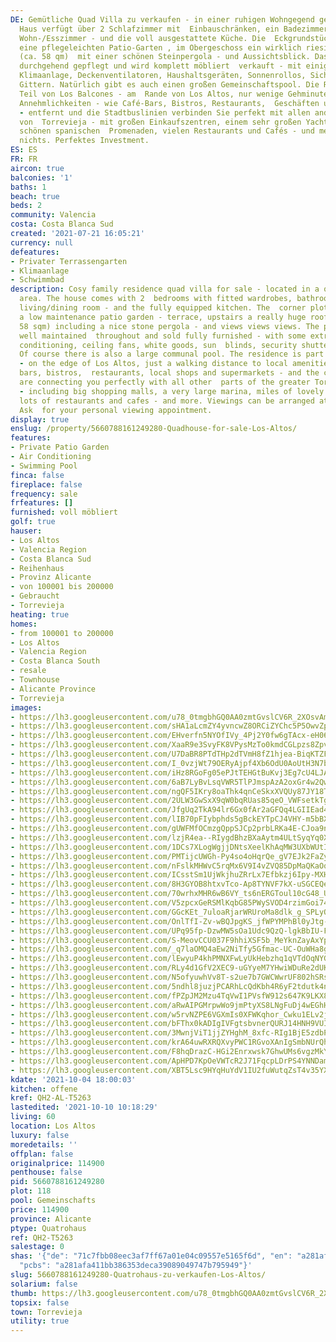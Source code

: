 ```yaml
---
DE: Gemütliche Quad Villa zu verkaufen - in einer ruhigen Wohngegend gelegen. Das
  Haus verfügt über 2 Schlafzimmer mit  Einbauschränken, ein Badezimmer, ein geräumiges
  Wohn-/Esszimmer - und die voll ausgestattete Küche. Die  Eckgrundstückvilla bietet
  eine pflegeleichten Patio-Garten , im Obergeschoss ein wirklich riesige Solarium
  (ca. 58 qm)  mit einer schönen Steinpergola - und Aussichtsblick. Das Anwesen ist
  durchgehend gepflegt und wird komplett möbliert  verkauft - mit einigen Extras wie
  Klimaanlage, Deckenventilatoren, Haushaltsgeräten, Sonnenrollos, Sicherheitsrollläden  und
  Gittern. Natürlich gibt es auch einen großen Gemeinschaftspool. Die Residenz ist
  Teil von Los Balcones - am  Rande von Los Altos, nur wenige Gehminuten von lokalen
  Annehmlichkeiten - wie Café-Bars, Bistros, Restaurants,  Geschäften und Supermärkten
  - entfernt und die Stadtbuslinien verbinden Sie perfekt mit allen anderen Teilen
  von  Torrevieja - mit großen Einkaufszentren, einem sehr großen Yachthafen, kilometerlangen
  schönen spanischen  Promenaden, vielen Restaurants und Cafés - und mehr. Es fehlt
  nichts. Perfektes Investment.
ES: ES
FR: FR
aircon: true
balconies: '1'
baths: 1
beach: true
beds: 2
community: Valencia
costa: Costa Blanca Sud
created: '2021-07-21 16:05:21'
currency: null
defeatures:
- Privater Terrassengarten
- Klimaanlage
- Schwimmbad
description: Cosy family residence quad villa for sale - located in a quiet residential
  area. The house comes with 2  bedrooms with fitted wardrobes, bathroom, spacious
  living/dining room - and the fully equipped kitchen. The  corner plot villa is offering
  a low maintenance patio garden - terrace, upstairs a really huge roof solarium  (approx.
  58 sqm) including a nice stone pergola - and views views views. The property is
  well maintained  throughout and sold fully furnished - with some extras like air
  conditioning, ceiling fans, white goods, sun  blinds, security shutters and grills.
  Of course there is also a large communal pool. The residence is part of  Los Balcones
  - on the edge of Los Altos, just a walking distance to local amenities - like cafe
  bars, bistros,  restaurants, local shops and supermarkets - and the city bus lines
  are connecting you perfectly with all other  parts of the greater Torrevieja region
  - including big shopping malls, a very large marina, miles of lovely  Spanish promenades,
  lots of restaurants and cafes - and more. Viewings can be arranged at any time.
  Ask  for your personal viewing appointment.
display: true
enslug: /property/5660788161249280-Quadhouse-for-sale-Los-Altos/
features:
- Private Patio Garden
- Air Conditioning
- Swimming Pool
finca: false
fireplace: false
frequency: sale
frfeatures: []
furnished: voll möbliert
golf: true
hauser:
- Los Altos
- Valencia Region
- Costa Blanca Sud
- Reihenhaus
- Provinz Alicante
- von 100001 bis 200000
- Gebraucht
- Torrevieja
heating: true
homes:
- from 100001 to 200000
- Los Altos
- Valencia Region
- Costa Blanca South
- resale
- Townhouse
- Alicante Province
- Torrevieja
images:
- https://lh3.googleusercontent.com/u78_0tmgbhGQ0AA0zmtGvslCV6R_2XOsvAmuIReTYik6d9pAebYVJgT-zbiFYOF8BsXLUf22d1kSbIi3vAFj9cAGoMDu2X2YRw=w640-rj-e30-l100
- https://lh3.googleusercontent.com/sHA1aLcmZY4yvncwZ8ORCiZYChc5P5OwvZpATxC57cIaprSawDTkgI1WIiykf1HiTGJO5WguZDN4XC4oMoXwqA2WKGwmYuTsmg=w640-rj-e30-l100
- https://lh3.googleusercontent.com/EHverfn5NYOfIVy_4Pj2Y0fw6gTAcx-eH06Z6e4ouQTJkczaOcozmlzdXAukKAjUgK0Wx3iXej02JIP8ABbk5_xYZGe8Fk11=w640-rj-e30-l100
- https://lh3.googleusercontent.com/XaaR9e3SvyFK8VPysMzTo0kmdCGLpzs8Zpv8okGaVxXtoztOdquFCgt7xgK99PFOMLeTVAvqPuxKkt1Pd8OyqjuQd6z2Q0td2w=w640-rj-e30-l100
- https://lh3.googleusercontent.com/U7DaBR8PTdTHp2dTVmH8fZ1hjea-BiqKTZF2XJ70IMSY6oSf1Uo9kU0EZn6zOzVU8YyLinXoyodpY7cYwuFS9CWxivEQbVXHO_I=w640-rj-e30-l100
- https://lh3.googleusercontent.com/I_0vzjWt79OERyAjpf4Xb6OdU0AoUtH3N7b44tqEElVD94BSd5jpqDRs7PjHG6Fx0DndLE0Oc87aPctRpcHBaTvse6zrWY84dQ=w640-rj-e30-l100
- https://lh3.googleusercontent.com/iHz8RGoFg05ePJtTEHGtBuKvj3Eg7cU4LJAUcKGjRz7mduxFQXvhxi0zsCz464lrtEO67Hps3iMWcbgzWJ5x8xRhoUTfvaeHVA=w640-rj-e30-l100
- https://lh3.googleusercontent.com/6aB7LyBvLsqVWR5TlPJmspAzA2oxGr4w2QwQok_vf7IiBhf6JkXAP2J2ttmY1e4Y4XUg-g1mDbK41Y8ykz7bbYlY1oshU1uO=w640-rj-e30-l100
- https://lh3.googleusercontent.com/ngQF5IKry8oaThk4qnCeSkxXVQUy87JY18TZAnHTvlOJywFs6u3jEpDekOarPCGArFmpuvSTXWYpC259GdyAapbFTl_UZDTY=w640-rj-e30-l100
- https://lh3.googleusercontent.com/2ULW3GwSxX9qW0bqRUas85qeO_VWFsetkTgTY5PVZfW0WX5HDmMNGhDe5qbcPfgMc7SBQYkm49-GAg3J5n42Z0123Wieb8cfxg=w640-rj-e30-l100
- https://lh3.googleusercontent.com/JfgUq2TkA94lr6Gx0fAr2aGFQq4LGIIEad4v-73b9ZWByaZLi8M5HEqr3HCpetm7GriUFGwWcQDe5A5KceYn27f-HUvdVTcPyA=w640-rj-e30-l100
- https://lh3.googleusercontent.com/lIB70pFIybphds5gBckEYTpCJ4VHY-m5bBXhIPaBSBckO4nAixLbRPX5Gs4zy2XOszzq-QNG1WabO6aXzSgVMpITcQm7k6aw=w640-rj-e30-l100
- https://lh3.googleusercontent.com/gUWFMfOCmzgQppSJCp2prbLRKa4E-CJoa9np9pT_w4B0cGgjZ7avezRid7Ls54jUoS0rCtHx5sq7aAANIeBbHZ1vALII9lFANQ=w640-rj-e30-l100
- https://lh3.googleusercontent.com/lzjR4ea--RIygdBhzBXaAytm4ULtSyqYq0X9ZsrXYLGWxOFcLWniczm8PYRUy3eUfc6bu2fJ3Xt6eJEP-6WTksBtG048SbfwGA=w640-rj-e30-l100
- https://lh3.googleusercontent.com/1DCs7XLogWgjjDNtsXeelKhAqMW3UXbWUtIWqeUT3awlaw-3i4ffotHmi3Wx593TPPpWx2Kdr0CGhXkQXUPGz7ONbZGrl6ZGVg=w640-rj-e30-l100
- https://lh3.googleusercontent.com/PMTijcUWGh-Py4so4oHqrQe_gV7EJk2FaZyVsd9FcD74BQOCa5XrxUKdqNqy_tGwiFjg_XamUGY-MJyHQ1zw-VjScFJWLVfCmg=w640-rj-e30-l100
- https://lh3.googleusercontent.com/nFslkMHWvC5rqMx6V9I4vZVQ85DpMaQKaOqYqqpTgCcBBU266V40suFhr67QXWG0lvl2EIMic9cIK-uM0swkWxExT_WU_ngOHw=w640-rj-e30-l100
- https://lh3.googleusercontent.com/ICsstSm1UjWkjhuZRrLx7Efbkzj6Ipy-MXHmhPULD6_53-tL_pIWs8BNsVHPc1axe1gZH0bRB1PeA0oOzHGMprxEYDv8fsYzQg=w640-rj-e30-l100
- https://lh3.googleusercontent.com/8H3GYOB8htxvTco-Ap8TYNVF7kX-uSGCEQemmJCb9e7Jfjy_906E3-BHh6iozzZ_0U0d4RXzzDbdfriQkU2-fsKb9VnS0Fsia7g=w640-rj-e30-l100
- https://lh3.googleusercontent.com/70wrhxMHR6wB6VY_ts6nERGToul10cG48_UMsOrKMfmr0Ue-N9FV8LIgCSFxN1GtovwDZyeoBRayh9xl97A4375Y3jzqh6iN=w640-rj-e30-l100
- https://lh3.googleusercontent.com/V5zpcxGeRSMlKqbG85PWySVOD4rzimGoi74-RI_lEWV-06krCiA2ZxjfN9R9hNUMzl3E1PQXVMprC2KTi98TFAKKLq0DYoAzWA=w640-rj-e30-l100
- https://lh3.googleusercontent.com/GGcKEt_7uloaRjarWRUroMa8dlk_g_SPLyQgqUl4iZIwlT_hfXyz5QLBCpb5TOaHVRlzRRi484GKYj-4tEYXFRIedD4qf1Kv=w640-rj-e30-l100
- https://lh3.googleusercontent.com/OnlTfI-Zv-wBQJpgKS_jfWPYMPhBl0yJtg-lSiIdbC3hPUaXKqG4JG6pDVt1kjIIe9u2kbIgPEFNLAWwzHXezT4U6SmLOG8uyWs=w640-rj-e30-l100
- https://lh3.googleusercontent.com/UPq95fp-DzwMW5sOa1Udc9QzQ-lgkBbIU-FlhsXYojf0JIXdY9mMV6y5TsQ0xdfsDPwPd07xJInh6e7CokBIwuTi8t9wrrGwC0g=w640-rj-e30-l100
- https://lh3.googleusercontent.com/S-MeovCCU037F9hhiXSF5b_MeYknZayAxYphowutic3MTunAp4ttqzIuOAjw7dUfIFUdiihi3W6qhjiTjToyeYY9NyABQFgfRE0=w640-rj-e30-l100
- https://lh3.googleusercontent.com/_q7laOMQ4aEw2NiTfy5Gfmac-UC-OuWHa8gm7KXlqIoDt89Sy5CwsFJ2oEyvLMWzyc5EtWkTbzaGrsKzuVUEJyjFqTZkTk9_=w640-rj-e30-l100
- https://lh3.googleusercontent.com/lEwyuP4khPMNXFwLyUkHebzhq1qVTdOqNYGrmN5lTGmrSTutnsT4pTX43yv6K1eUQzOqlD3jOEFVroAy19jSYAtnDRx1yPhq=w640-rj-e30-l100
- https://lh3.googleusercontent.com/RLy4d1GfV2XEC9-uGYyeM7YHwiWDuRe2dUKwYVZ2euRFcZs41KXSYKCHSL_iVXWmx01MAkhCG6eVJIKZZqZc4mDZgDnW_bwkeg=w640-rj-e30-l100
- https://lh3.googleusercontent.com/N5ofyuwhVv8T-s2ue7b7GWCWwrUF802hSRsIemcWct9gVhHF_UkqEuddMTrQ9JBMVzurV8Fs9DSGxh6h85rzCXQZNq43WxnuFQ=w640-rj-e30-l100
- https://lh3.googleusercontent.com/5ndhl8juzjPCARhLcQdKbh4R6yF2tdutk4nE50hiD-Y34SmIGbXs-jHsbE_nn0s96sGI3FYONAQrIOhB4VDvpMrqaEJmkb0SrTI=w640-rj-e30-l100
- https://lh3.googleusercontent.com/fPZpJM2Mzu4TqVwI1PVsfW912s647K9LKX8UfGlzBWhG89A1QtzS_NxUWV2JFHlJGHr6WHaaHuH46fyyrlnTZmOswp-cCLp3Xg=w640-rj-e30-l100
- https://lh3.googleusercontent.com/aRwAIPGMrpwWo9jmPtyXS8LNgFuDj4wEGhHK-G7CGGlUIZEhXy_P2lNXV-gqeyuu46DQUMj8c9pdZ1XKH7u9FV_t_2NaYSWv7AU=w640-rj-e30-l100
- https://lh3.googleusercontent.com/w5rvNZPE6VGXmIs0XFWKqhor_Cwku1ELv2j2QhJdHZAbfOpWGt-neB9rmMBFx4f_pp9uM1PfnZ9cSPONSIkyRwrFLNMAgllMyw=w640-rj-e30-l100
- https://lh3.googleusercontent.com/bFThx0kADIgIVFgtsbvnerQURJ14HNH9VUInlwR8eAb3uQs5vs5Y_vp7GVlQ5rJy6UNoIIyoIAhvjlYoC8eKPtvRY6o9bxrqCQ=w640-rj-e30-l100
- https://lh3.googleusercontent.com/3MwnjViT1jjZYHghM_8xfc-RIg1BjE5zdbPqR-hvMEUZS5k7t7Hu1h2MGGlDQwEyeWTs34znXFiYYLX8zQIFMCpF3mdiRHaI=w640-rj-e30-l100
- https://lh3.googleusercontent.com/krA64uwRXRQXvyPWC1RGvoXAnIgSmbNUrQhhuU9jpZHkn71IiCAlmtFxKyuGLlfIMqfm5_yZlAO3fCarZDLAqgWsV_Y78cYQ=w640-rj-e30-l100
- https://lh3.googleusercontent.com/F8hqDrazC-HGi2Enrxwsk7GhwUMs6vgzMkYq1ExpuryrX7LVxVANTrfeoLbMO7OiLGUA29rKiTohLEPdE-zrLMwcGiyzphMF=w640-rj-e30-l100
- https://lh3.googleusercontent.com/ApHPD7KpOeVWTcR2J71FqcpLDrPS4YNNDam3mmufwdhiHW4AwVgXfE45OT4POcTBUvr1yAFw5_WSmQsmlDXsiOcKpER4o3xEcw=w640-rj-e30-l100
- https://lh3.googleusercontent.com/XBT5Lsc9HYqHuYdV1IU2fuWutqZsT4v35YXB_g3DQoK4eJOo2Z7etWiWRpfDiWt10UdWOOt2sebxirUI-i5pgULs-8FiSy5gLW8=w640-rj-e30-l100
kdate: '2021-10-04 18:00:03'
kitchen: offene
kref: QH2-AL-T5263
lastedited: '2021-10-10 10:18:29'
living: 60
location: Los Altos
luxury: false
moredetails: ''
offplan: false
originalprice: 114900
penthouse: false
pid: 5660788161249280
plot: 118
pool: Gemeinschafts
price: 114900
province: Alicante
ptype: Quatrohaus
ref: QH2-T5263
salestage: 0
shas: '{"de": "71c7fbb08eec3af7ff67a01e04c09557e5165f6d", "en": "a281afa411bb386353deca39089049747b795949",
  "pcbs": "a281afa411bb386353deca39089049747b795949"}'
slug: 5660788161249280-Quatrohaus-zu-verkaufen-Los-Altos/
solarium: false
thumb: https://lh3.googleusercontent.com/u78_0tmgbhGQ0AA0zmtGvslCV6R_2XOsvAmuIReTYik6d9pAebYVJgT-zbiFYOF8BsXLUf22d1kSbIi3vAFj9cAGoMDu2X2YRw=w400-h240-n-rj-e30-l100
topsix: false
town: Torrevieja
utility: true
---
```

